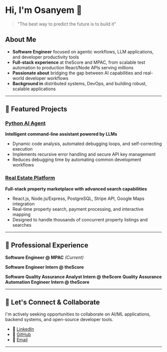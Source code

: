 # Hi, I'm Osanyem 👋
> "The best way to predict the future is to build it"

## About Me
- **Software Engineer** focused on agentic workflows, LLM applications, and developer productivity tools
- **Full-stack experience** at theScore and MPAC, from scalable test automation to production React/Node APIs serving millions
- **Passionate about** bridging the gap between AI capabilities and real-world developer workflows
- **Background in** distributed systems, DevOps, and building robust, scalable applications

---

## 🚀 Featured Projects

### [Python AI Agent](https://github.com/Osanyem/Python-AI-Agent)
**Intelligent command-line assistant powered by LLMs**
- Dynamic code analysis, automated debugging loops, and self-correcting execution
- Implements recursive error handling and secure API key management
- Reduces debugging time by automating common development workflows

### [Real Estate Platform](https://github.com/Osanyem/Citi-Estate) 
**Full-stack property marketplace with advanced search capabilities**
- React.js, Node.js/Express, PostgreSQL, Stripe API, Google Maps integration
- Real-time property search, payment processing, and interactive mapping
- Designed to handle thousands of concurrent property listings and searches

---

## 💼 Professional Experience

 **Software Engineer @ MPAC** *(Current)*

 **Software Engineer Intern @ theScore** 

**Software Quality Assurance Analyst Intern @ theScore**
**Quality Assurance Automation Engineer Intern @ theScore**


---

## 🤝 Let's Connect & Collaborate

I'm actively seeking opportunities to collaborate on AI/ML applications, backend systems, and open-source developer tools.

- 💼 [LinkedIn](https://linkedin.com/in/osanyemo)  
- 🐙 [GitHub](https://github.com/Osanyem)  
- 📧 [Email](mailto:osanyemo@gmail.com)

---


